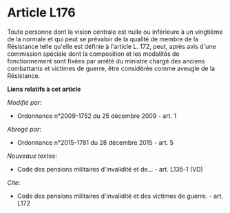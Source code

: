 # Article L176

Toute personne dont la vision centrale est nulle ou inférieure à un vingtième de la normale et qui peut se prévaloir de la
qualité de membre de la Résistance telle qu'elle est définie à l'article L. 172, peut, après avis d'une commission spéciale
dont la composition et les modalités de fonctionnement sont fixées par arrêté du ministre chargé des anciens combattants et
victimes de guerre, être considérée comme aveugle de la Résistance.

**Liens relatifs à cet article**

_Modifié par_:

  - Ordonnance n°2009-1752 du 25 décembre 2009 - art. 1

_Abrogé par_:

  - Ordonnance n°2015-1781 du 28 décembre 2015 - art. 5

_Nouveaux textes_:

  - Code des pensions militaires d'invalidité et de... - art. L135-1 (VD)

_Cite_:

  - Code des pensions militaires d'invalidité et des victimes de guerre. - art. L172
